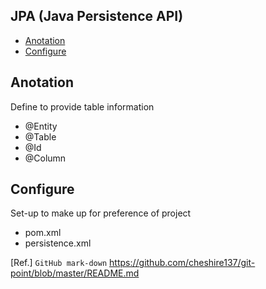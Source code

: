## JPA (Java Persistence API)
  
- [Anotation](#anotation)
- [Configure](#configure)
  
## Anotation
Define to provide table information
- @Entity
- @Table
- @Id
- @Column
  
## Configure
Set-up to make up for preference of project
- pom.xml
- persistence.xml
  
[Ref.] `GitHub mark-down` https://github.com/cheshire137/git-point/blob/master/README.md   
